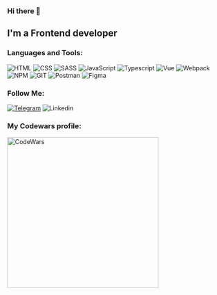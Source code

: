 ### Hi there 👋

## I'm a Frontend developer

### Languages and Tools:

![HTML](https://img.shields.io/badge/-HTML-090909?style=for-the-badge&logo=html5&logoColor=CC0000)
![CSS](https://img.shields.io/badge/-CSS-090909?style=for-the-badge&logo=css3&logoColor=097CDB)
![SASS](https://img.shields.io/badge/-SASS-090909?style=for-the-badge&logo=SASS&logoColor=B4068E)
![JavaScript](https://img.shields.io/badge/-JavaScript-090909?style=for-the-badge&logo=JavaScript&logoColor=F8C52C)
![Typescript](https://img.shields.io/badge/-typescript-090909?style=for-the-badge&logo=typescript&logoColor=097CDB)
![Vue](https://img.shields.io/badge/Vue.js-090909?style=for-the-badge&logo=vuedotjs&logoColor=4FC08D)
![Webpack](https://img.shields.io/badge/-webpack-000?style=for-the-badge&logo=webpack)
![NPM](https://img.shields.io/badge/NPM-%23000000.svg?style=for-the-badge&logo=npm&logoColor=white)
![GIT](https://img.shields.io/badge/-GIT-090909?style=for-the-badge&logo=GIT&logoColor=CC0000)
![Postman](https://img.shields.io/badge/Postman-090909?style=for-the-badge&logo=postman&logoColor=F26B3A)
![Figma](https://img.shields.io/badge/figma-000?style=for-the-badge&logo=figma&logoColor=CC0000)

### Follow Me:
[![Telegram](https://img.shields.io/badge/-Telegram-090909?style=for-the-badge&logo=telegram&logoColor=27A0D9)](https://t.me/Dorshichek)
![Linkedin](https://img.shields.io/badge/-Linkedin-090909?style=for-the-badge&logo=linkedin&logoColor=1195F5)

### My Codewars profile:
<img align="left" alt="CodeWars" width="350px" src="https://www.codewars.com/users/Dorshichek/badges/large" />





<!--
**DmitriiPavlyuchenko/DmitriiPavlyuchenko** is a ✨ _special_ ✨ repository because its `README.md` (this file) appears on your GitHub profile.

Here are some ideas to get you started:

- 🔭 I’m currently working on ...
- 🌱 I’m currently learning ...
- 👯 I’m looking to collaborate on ...
- 🤔 I’m looking for help with ...
- 💬 Ask me about ...
- 📫 How to reach me: ...
- 😄 Pronouns: ...
- ⚡ Fun fact: ...
-->
